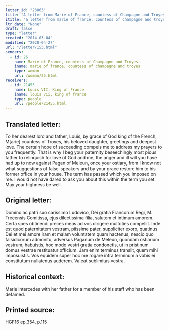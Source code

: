 ```yaml
---
letter_id: "23863"
title: "A letter from Marie of France, countess of Champagne and Troyes ()"
ititle: "a letter from marie of france, countess of champagne and troyes ()"
ltr_date: "None"
draft: false
type: "letter"
created: "2014-03-04"
modified: "2020-04-27"
url: "/letter/153.html"
senders:
  - id: 25
    name: Marie of France, countess of Champagne and Troyes
    iname: marie of france, countess of champagne and troyes
    type: woman
    url: /woman/25.html
receivers:
  - id: 21455
    name: Louis VII, King of France
    iname: louis vii, king of france
    type: people
    url: /people/21455.html
---
```

<h2> Translated letter:</h2>To her dearest lord and father, Louis, by grace of God king of the French, M[arie] countess of Troyes, his beloved daughter, greetings and deepest love.
The certain hope of succeeding compels me to address my prayers to you frequently.  That is why I beg your paternity beseechingly most pious father to relinquish for love of God and me, the anger and ill will you have had up to now against Pagan of Meleun, once your ostiary, from I know not what suggestions of false-speakers and by your grace restore him to his former office in your house.  The term has passed which you imposed on me.  I would not have dared to ask you about this within the term you set.  May your highness be well.
<h2 class="mt-4"> Original letter:</h2>Domino ac patri suo carissimo Ludovico, Dei gratia Francorum Regi, M. Trecensis Comitissa, ejus dilectissima filia, salutem et intimum amorem. Certa spes obtinendi preces meas ad vos dirigere multoties compellit. Inde est quod paternitatem vestram, piissime pater, suppliciter exoro, quatinus Dei et mei amore iram et malam voluntatem quam hactenus, nescio quo falsidicorum admonitu, adversus Paganum de Meleun, quondam ostiarium vestrum, habuistis, hoc modo vestri gratia condonetis, ut in pristinum domus vestrae restituatur officium. Jam enim terminus transiit, quem mihi imposuistis. Vos equidem super hoc me rogare infra terminum a vobis ei constitutum nullatenus auderem.  Valeat sublimitas vestra.
<h2 class="mt-4"> Historical context:</h2>Marie intercedes with her father for a member of his staff who has been defamed.
<h2 class="mt-4"> Printed source:</h2>HGF16 ep.354, p.115
